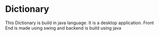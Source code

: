 # Dictionary
This Dictionary is build in java language. It is a desktop application.
Front End is made using swing and backend is build using java
